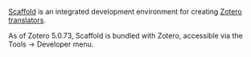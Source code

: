 [Scaffold](https://www.zotero.org/support/dev/translators/scaffold) is an integrated development environment for creating
[Zotero](https://www.zotero.org/) [translators](https://github.com/zotero/translators/).

As of Zotero 5.0.73, Scaffold is bundled with Zotero, accessible via the Tools → Developer menu.
